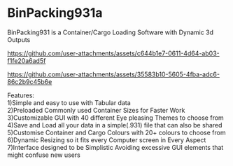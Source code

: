 # BinPacking931a

BinPacking931 is a Container/Cargo Loading Software with Dynamic 3d Outputs


https://github.com/user-attachments/assets/c644b1e7-0611-4d64-ab03-f1fe20a6ad5f



https://github.com/user-attachments/assets/35583b10-5605-4fba-adc6-86c2b9c45b6e


Features:  
1)Simple and easy to use with Tabular data  
2)Preloaded Commonly used Container Sizes for Faster Work  
3)Customizable GUI with 40 different Eye pleasing Themes to choose from  
4)Save and Load all your data in a simple(.931) file that can also be shared  
5)Customise Container and Cargo Colours with 20+ colours to choose from  
6)Dynamic Resizing so it fits every Computer screen in Every Aspect  
7)Interface designed to be Simplistic Avoiding excessive GUI elements that might confuse new users  
